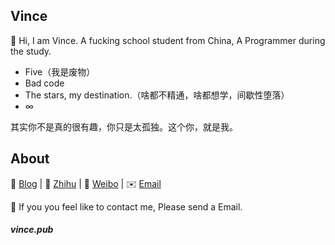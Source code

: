 ## Vince

👋 Hi, I am Vince. A fucking school student from China, A Programmer during the study.

- Five（我是废物）
- Bad code
- The stars, my destination.（啥都不精通，啥都想学，间歇性堕落）
- ∞

其实你不是真的很有趣，你只是太孤独。这个你，就是我。

## About

📝 [Blog](https://i.vince.pub/)  |  🔌 [Zhihu](https://www.zhihu.com/people/vince-best)  |  🚀 [Weibo](https://weibo.com/u/2422015477)  | ✉️ [Email](mailto:admin@vince.pub)

👬 If you you feel like to contact me, Please send a Email.

##### vince.pub 